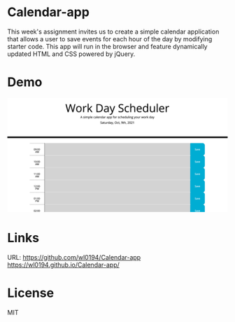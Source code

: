 # Calendar-app

This week's assignment invites us to create a simple calendar application that allows a user to save events for each hour of the day by modifying starter code. This app will run in the browser and feature dynamically updated HTML and CSS powered by jQuery.

# Demo

![calendar app](./assets/Img/demo.png) 

# Links

URL: https://github.com/wl0194/Calendar-app
https://wl0194.github.io/Calendar-app/

# License
MIT
